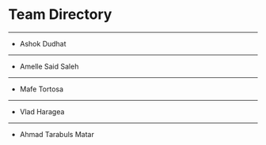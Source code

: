 # Team Directory

---
- Ashok Dudhat
---
- Amelle Said Saleh

---
- Mafe Tortosa

---
- Vlad Haragea
---

- Ahmad Tarabuls Matar
